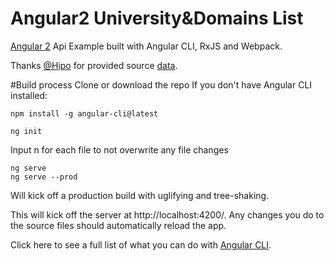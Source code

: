 # Angular2 University&Domains List
[Angular 2](https://github.com/angular/angular) Api Example built with Angular CLI, RxJS and Webpack.

Thanks [@Hipo](https://github.com/Hipo) for provided source [data](https://github.com/Hipo/university-domains-list).

#Build process
Clone or download the repo
If you don't have Angular CLI installed: 

    npm install -g angular-cli@latest

    ng init

Input n for each file to not overwrite any file changes

    ng serve
    ng serve --prod 

Will kick off a production build with uglifying and tree-shaking.

This will kick off the server at http://localhost:4200/. Any changes you do to the source files should automatically reload the app.

Click here to see a full list of what you can do with [Angular CLI](https://cli.angular.io/).
